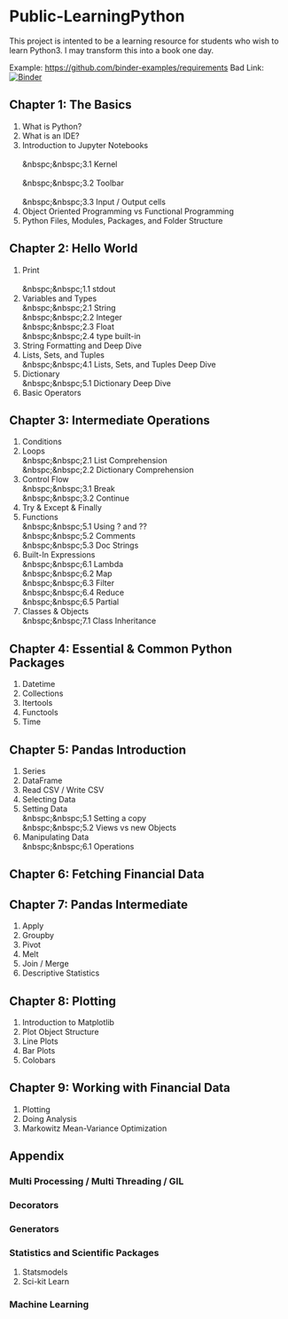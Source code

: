 # Public-LearningPython

This project is intented to be a learning resource for students who wish to learn Python3. I may transform this into a book one day.

Example: https://github.com/binder-examples/requirements
Bad Link: [![Binder](http://mybinder.org/badge.svg)](http://beta.mybinder.org/v2/gh/binder-examples/requirements/master)

## Chapter 1: The Basics
1. What is Python?<br>
2. What is an IDE?<br>
3. Introduction to Jupyter Notebooks<br>  
&nbspc;&nbspc;3.1 Kernel<br>  
&nbspc;&nbspc;3.2 Toolbar<br>  
&nbspc;&nbspc;3.3 Input / Output cells<br>
4. Object Oriented Programming vs Functional Programming<br>
5. Python Files, Modules, Packages, and Folder Structure<br>

## Chapter 2: Hello World
1. Print<br>  
&nbspc;&nbspc;1.1 stdout<br>
2. Variables and Types<br>
&nbspc;&nbspc;2.1 String<br>
&nbspc;&nbspc;2.2 Integer<br>
&nbspc;&nbspc;2.3 Float<br>
&nbspc;&nbspc;2.4 type built-in<br>
3. String Formatting and Deep Dive<br>
4. Lists, Sets, and Tuples<br>
&nbspc;&nbspc;4.1 Lists, Sets, and Tuples Deep Dive<br>
5. Dictionary<br>
&nbspc;&nbspc;5.1 Dictionary Deep Dive<br>
6. Basic Operators<br>

## Chapter 3: Intermediate Operations
1. Conditions<br>
2. Loops<br>
&nbspc;&nbspc;2.1 List Comprehension<br>
&nbspc;&nbspc;2.2 Dictionary Comprehension<br>
3. Control Flow<br>
&nbspc;&nbspc;3.1 Break<br>
&nbspc;&nbspc;3.2 Continue<br>
4. Try & Except & Finally<br>
5. Functions<br>
&nbspc;&nbspc;5.1 Using ? and ??<br>
&nbspc;&nbspc;5.2 Comments<br>
&nbspc;&nbspc;5.3 Doc Strings<br>
6. Built-In Expressions<br>
&nbspc;&nbspc;6.1 Lambda<br>
&nbspc;&nbspc;6.2 Map<br>
&nbspc;&nbspc;6.3 Filter<br>
&nbspc;&nbspc;6.4 Reduce<br>
&nbspc;&nbspc;6.5 Partial<br>
7. Classes & Objects<br>
&nbspc;&nbspc;7.1 Class Inheritance<br>

## Chapter 4: Essential & Common Python Packages
1. Datetime<br>
2. Collections<br>
3. Itertools<br>
4. Functools<br>
5. Time<br>

## Chapter 5: Pandas Introduction
1. Series<br>
2. DataFrame<br>
3. Read CSV / Write CSV<br>
4. Selecting Data<br>
5. Setting Data<br>
&nbspc;&nbspc;5.1 Setting a copy<br>
&nbspc;&nbspc;5.2 Views vs new Objects<br>
6. Manipulating Data<br>
&nbspc;&nbspc;6.1 Operations<br>

## Chapter 6: Fetching Financial Data

## Chapter 7: Pandas Intermediate
1. Apply<br>
2. Groupby<br>
3. Pivot<br>
4. Melt<br>
5. Join / Merge<br>
6. Descriptive Statistics<br>

## Chapter 8: Plotting
1. Introduction to Matplotlib<br>
2. Plot Object Structure<br>
3. Line Plots<br>
4. Bar Plots<br>
5. Colobars<br>

## Chapter 9: Working with Financial Data
1. Plotting<br>
2. Doing Analysis<br>
3. Markowitz Mean-Variance Optimization<br>

## Appendix
### Multi Processing / Multi Threading / GIL
### Decorators
### Generators
### Statistics and Scientific Packages
1. Statsmodels
2. Sci-kit Learn
### Machine Learning
